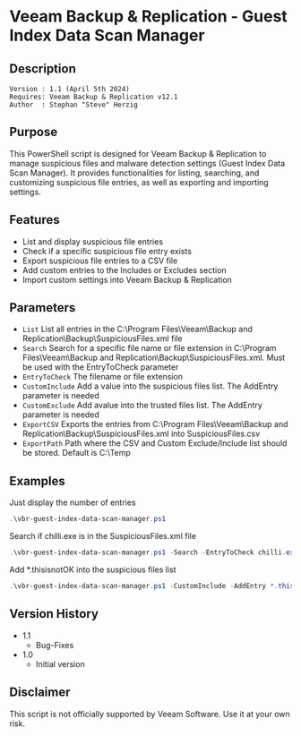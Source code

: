 # Veeam Backup & Replication - Guest Index Data Scan Manager


## Description
~~~~
Version : 1.1 (April 5th 2024)
Requires: Veeam Backup & Replication v12.1
Author  : Stephan "Steve" Herzig
~~~~

## Purpose 

This PowerShell script is designed for Veeam Backup & Replication to manage suspicious files and malware detection settings (Guest Index Data Scan Manager). It provides functionalities for listing, searching, and customizing suspicious file entries, as well as exporting and importing settings.

## Features

- List and display suspicious file entries
- Check if a specific suspicious file entry exists
- Export suspicious file entries to a CSV file
- Add custom entries to the Includes or Excludes section
- Import custom settings into Veeam Backup & Replication

## Parameters
- `List`
List all entries in the C:\Program Files\Veeam\Backup and Replication\Backup\SuspiciousFiles.xml file
- `Search`
Search for a specific file name or file extension in C:\Program Files\Veeam\Backup and Replication\Backup\SuspiciousFiles.xml. Must be used with the EntryToCheck parameter
- `EntryToCheck`
The filename or file extension
- `CustomInclude`
Add a value into the suspicious files list. The AddEntry parameter is needed
- `CustomExclude`
Add avalue into the trusted files list. The AddEntry parameter is needed
- `ExportCSV`
Exports the entries from C:\Program Files\Veeam\Backup and Replication\Backup\SuspiciousFiles.xml into SuspiciousFiles.csv
- `ExportPath`
Path where the CSV and Custom Exclude/Include list should be stored. Default is C:\Temp

## Examples

Just display the number of entries
```powershell
.\vbr-guest-index-data-scan-manager.ps1
```

Search if chilli.exe is in the SuspiciousFiles.xml file
```powershell
.\vbr-guest-index-data-scan-manager.ps1 -Search -EntryToCheck chilli.exe
```

Add *.thisisnotOK into the suspicious files list
```powershell
.\vbr-guest-index-data-scan-manager.ps1 -CustomInclude -AddEntry *.thisisnotOK
```

## Version History
- 1.1
   - Bug-Fixes
- 1.0
  - Initial version

## Disclaimer
This script is not officially supported by Veeam Software. Use it at your own risk.
